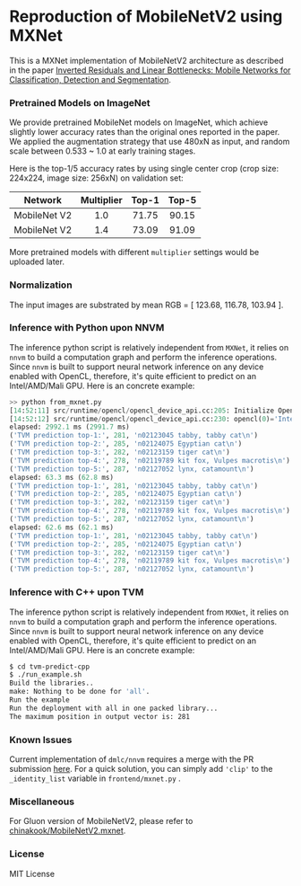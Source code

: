 # Reproduction of MobileNetV2 using MXNet

This is a MXNet implementation of MobileNetV2 architecture as described in the paper [Inverted Residuals and Linear Bottlenecks: Mobile Networks for Classification, Detection and Segmentation](https://arxiv.org/pdf/1801.04381).

### Pretrained Models on ImageNet

We provide pretrained MobileNet models on ImageNet, which achieve slightly lower accuracy rates than the original ones reported in the paper. We applied the augmentation strategy that use 480xN as input, and random scale between 0.533 ~ 1.0 at early training stages.

Here is the top-1/5 accuracy rates by using single center crop (crop size: 224x224, image size: 256xN) on validation set:

Network|Multiplier|Top-1|Top-5|
:---:|:---:|:---:|:---:|
MobileNet V2|1.0|71.75|90.15|
MobileNet V2|1.4|73.09|91.09|

More pretrained models with different `multiplier` settings would be uploaded later.

### Normalization

The input images are substrated by mean RGB = [ 123.68, 116.78, 103.94 ].

### Inference with Python upon NNVM

The inference python script is relatively independent from `MXNet`, it relies on `nnvm` to build a computation graph and perform the inference operations. 
Since `nnvm` is built to support neural network inference on any device enabled with OpenCL, therefore, it's quite efficient to predict on an Intel/AMD/Mali GPU. Here is an concrete example:

``` python
>> python from_mxnet.py
[14:52:11] src/runtime/opencl/opencl_device_api.cc:205: Initialize OpenCL platform 'Intel Gen OCL Driver'
[14:52:12] src/runtime/opencl/opencl_device_api.cc:230: opencl(0)='Intel(R) HD Graphics Skylake ULT GT2' cl_device_id=0x7f091bbd2bc0
elapsed: 2992.1 ms (2991.7 ms)
('TVM prediction top-1:', 281, 'n02123045 tabby, tabby cat\n')
('TVM prediction top-2:', 285, 'n02124075 Egyptian cat\n')
('TVM prediction top-3:', 282, 'n02123159 tiger cat\n')
('TVM prediction top-4:', 278, 'n02119789 kit fox, Vulpes macrotis\n')
('TVM prediction top-5:', 287, 'n02127052 lynx, catamount\n')
elapsed: 63.3 ms (62.8 ms)
('TVM prediction top-1:', 281, 'n02123045 tabby, tabby cat\n')
('TVM prediction top-2:', 285, 'n02124075 Egyptian cat\n')
('TVM prediction top-3:', 282, 'n02123159 tiger cat\n')
('TVM prediction top-4:', 278, 'n02119789 kit fox, Vulpes macrotis\n')
('TVM prediction top-5:', 287, 'n02127052 lynx, catamount\n')
elapsed: 62.6 ms (62.1 ms)
('TVM prediction top-1:', 281, 'n02123045 tabby, tabby cat\n')
('TVM prediction top-2:', 285, 'n02124075 Egyptian cat\n')
('TVM prediction top-3:', 282, 'n02123159 tiger cat\n')
('TVM prediction top-4:', 278, 'n02119789 kit fox, Vulpes macrotis\n')
('TVM prediction top-5:', 287, 'n02127052 lynx, catamount\n')
```

### Inference with C++ upon TVM

The inference python script is relatively independent from `MXNet`, it relies on `nnvm` to build a computation graph and perform the inference operations.
Since `nnvm` is built to support neural network inference on any device enabled with OpenCL, therefore, it's quite efficient to predict on an Intel/AMD/Mali GPU. Here is an concrete example:

``` bash
$ cd tvm-predict-cpp
$ ./run_example.sh
Build the libraries..
make: Nothing to be done for 'all'.
Run the example
Run the deployment with all in one packed library...
The maximum position in output vector is: 281
```

### Known Issues

Current implementation of `dmlc/nnvm` requires a merge with the PR submission [here](https://github.com/dmlc/nnvm/pull/435). For a quick solution, you can simply add `'clip'` to the `_identity_list` variable in `frontend/mxnet.py` .

### Miscellaneous

For Gluon version of MobileNetV2, please refer to [chinakook/MobileNetV2.mxnet](https://github.com/chinakook/MobileNetV2.mxnet).

### License

MIT License
